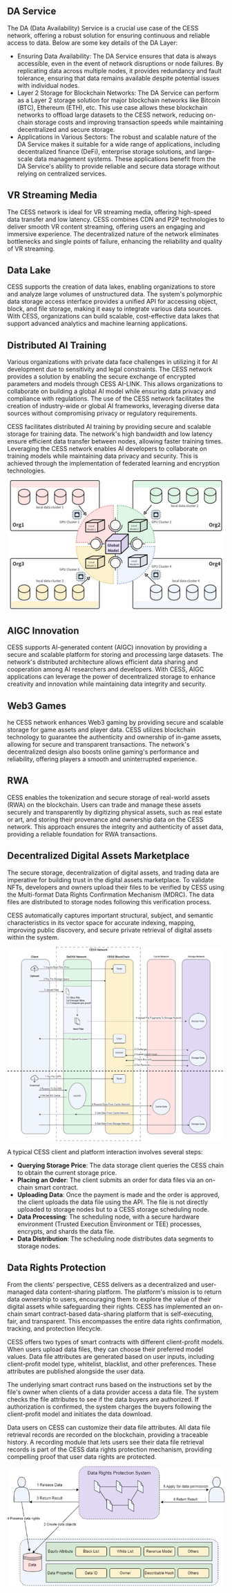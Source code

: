 ## DA Service
The DA (Data Availability) Service is a crucial use case of the CESS network, offering a robust solution for ensuring continuous and reliable access to data. Below are some key details of the DA Layer:
- Ensuring Data Availability: The DA Service ensures that data is always accessible, even in the event of network disruptions or node failures. By replicating data across multiple nodes, it provides redundancy and fault tolerance, ensuring that data remains available despite potential issues with individual nodes.
- Layer 2 Storage for Blockchain Networks: The DA Service can perform as a Layer 2 storage solution for major blockchain networks like Bitcoin (BTC), Ethereum (ETH), etc. This use case allows these blockchain networks to offload large datasets to the CESS network, reducing on-chain storage costs and improving transaction speeds while maintaining decentralized and secure storage.
- Applications in Various Sectors: The robust and scalable nature of the DA Service makes it suitable for a wide range of applications, including decentralized finance (DeFi), enterprise storage solutions, and large-scale data management systems. These applications benefit from the DA Service's ability to provide reliable and secure data storage without relying on centralized services.

## VR Streaming Media

The CESS network is ideal for VR streaming media, offering high-speed data transfer and low latency. CESS combines CDN and P2P technologies to deliver smooth VR content streaming, offering users an engaging and immersive experience. The decentralized nature of the network eliminates bottlenecks and single points of failure, enhancing the reliability and quality of VR streaming.

## Data Lake

CESS supports the creation of data lakes, enabling organizations to store and analyze large volumes of unstructured data. The system's polymorphic data storage access interface provides a unified API for accessing object, block, and file storage, making it easy to integrate various data sources. With CESS, organizations can build scalable, cost-effective data lakes that support advanced analytics and machine learning applications.

## Distributed AI Training

Various organizations with private data face challenges in utilizing it for AI development due to sensitivity and legal constraints. The CESS network provides a solution by enabling the secure exchange of encrypted parameters and models through CESS AI-LINK. This allows organizations to collaborate on building a global AI model while ensuring data privacy and compliance with regulations. The use of the CESS network facilitates the creation of industry-wide or global AI frameworks, leveraging diverse data sources without compromising privacy or regulatory requirements.

CESS facilitates distributed AI training by providing secure and scalable storage for training data. The network's high bandwidth and low latency ensure efficient data transfer between nodes, allowing faster training times. Leveraging the CESS network enables AI developers to collaborate on training models while maintaining data privacy and security. This is achieved through the implementation of federated learning and encryption technologies.

![Enabling Secure and Compliant Global AI Development](../assets/introduction/use-cases-03.png)

## AIGC Innovation

CESS supports AI-generated content (AIGC) innovation by providing a secure and scalable platform for storing and processing large datasets. The network's distributed architecture allows efficient data sharing and cooperation among AI researchers and developers. With CESS, AIGC applications can leverage the power of decentralized storage to enhance creativity and innovation while maintaining data integrity and security.

## Web3 Games

he CESS network enhances Web3 gaming by providing secure and scalable storage for game assets and player data. CESS utilizes blockchain technology to guarantee the authenticity and ownership of in-game assets, allowing for secure and transparent transactions. The network's decentralized design also boosts online gaming's performance and reliability, offering players a smooth and uninterrupted experience.

## RWA

CESS enables the tokenization and secure storage of real-world assets (RWA) on the blockchain. Users can trade and manage these assets securely and transparently by digitizing physical assets, such as real estate or art, and storing their provenance and ownership data on the CESS network. This approach ensures the integrity and authenticity of asset data, providing a reliable foundation for RWA transactions.

## Decentralized Digital Assets Marketplace

The secure storage, decentralization of digital assets, and trading data are imperative for building trust in the digital assets marketplace. To validate NFTs, developers and owners upload their files to be verified by CESS using the Multi-format Data Rights Confirmation Mechanism (MDRC). The data files are distributed to storage nodes following this verification process.

CESS automatically captures important structural, subject, and semantic characteristics in its vector space for accurate indexing, mapping, improving public discovery, and secure private retrieval of digital assets within the system.

![Client-Platform Interaction](../assets/introduction/use-cases-client-plat.png)

A typical CESS client and platform interaction involves several steps:
-	**Querying Storage Price**: The data storage client queries the CESS chain to obtain the current storage price.
-	**Placing an Order**: The client submits an order for data files via an on-chain smart contract.
-	**Uploading Data**: Once the payment is made and the order is approved, the client uploads the data file using the API. The file is not directly uploaded to storage nodes but to a CESS storage scheduling node.
-	**Data Processing**: The scheduling node, with a secure hardware environment (Trusted Execution Environment or TEE) processes, encrypts, and shards the data file.
-	**Data Distribution**: The scheduling node distributes data segments to storage nodes.

## Data Rights Protection

From the clients' perspective, CESS delivers as a decentralized and user-managed data content-sharing platform. The platform's mission is to return data ownership to users, encouraging them to explore the value of their digital assets while safeguarding their rights. CESS has implemented an on-chain smart contract-based data-sharing platform that is self-executing, fair, and transparent. This encompasses the entire data rights confirmation, tracking, and protection lifecycle.

CESS offers two types of smart contracts with different client-profit models. When users upload data files, they can choose their preferred model values. Data file attributes are generated based on user inputs, including client-profit model type, whitelist, blacklist, and other preferences. These attributes are published alongside the user data.

The underlying smart contract runs based on the instructions set by the file's owner when clients of a data provider access a data file. The system checks the file attributes to see if the data buyers are authorized. If authorization is confirmed, the system charges the buyers following the client-profit model and initiates the data download.

Data users on CESS can customize their data file attributes. All data file retrieval records are recorded on the blockchain, providing a traceable history. A recording module that lets users see their data file retrieval records is part of the CESS data rights protection mechanism, providing compelling proof that user data rights are protected.

![Data Right Confirmation and Protection](../assets/introduction/use-cases-data-right.png)
